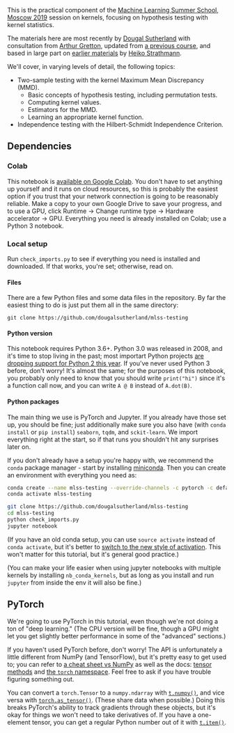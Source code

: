This is the practical component of the [Machine Learning Summer School, Moscow 2019](https://mlss2019.skoltech.ru/) session on kernels, focusing on hypothesis testing with kernel statistics.

The materials here are most recently by
[Dougal Sutherland](http://www.gatsby.ucl.ac.uk/~dougals/)
with consultation from [Arthur Gretton](http://www.gatsby.ucl.ac.uk/~gretton/),
updated from [a previous course](https://github.com/dougalsutherland/ds3-kernels/),
and based in large part on [earlier materials](https://github.com/karlnapf/ds3_kernel_testing)
by [Heiko Strathmann](http://herrstrathmann.de/).

We'll cover, in varying levels of detail, the following topics:

- Two-sample testing with the kernel Maximum Mean Discrepancy (MMD).
  - Basic concepts of hypothesis testing, including permutation tests.
  - Computing kernel values.
  - Estimators for the MMD.
  - Learning an appropriate kernel function.
- Independence testing with the Hilbert-Schmidt Independence Criterion.


## Dependencies

### Colab

This notebook is [available on Google Colab](https://colab.research.google.com/github/dougalsutherland/mlss-testing/blob/built/testing.ipynb). You don't have to set anything up yourself and it runs on cloud resources, so this is probably the easiest option if you trust that your network connection is going to be reasonably reliable. Make a copy to your own Google Drive to save your progress, and to use a GPU, click Runtime -> Change runtime type -> Hardware accelerator -> GPU. Everything you need is already installed on Colab; use a Python 3 notebook.

### Local setup

Run `check_imports.py` to see if everything you need is installed and downloaded. If that works, you're set; otherwise, read on.


#### Files
There are a few Python files and some data files in the repository. By far the easiest thing to do is just put them all in the same directory:

```
git clone https://github.com/dougalsutherland/mlss-testing
```

#### Python version
This notebook requires Python 3.6+. Python 3.0 was released in 2008, and it's time to stop living in the past; most importart Python projects [are dropping support for Python 2 this year](https://python3statement.org/). If you've never used Python 3 before, don't worry! It's almost the same; for the purposes of this notebook, you probably only need to know that you should write `print("hi")` since it's a function call now, and you can write `A @ B` instead of `A.dot(B)`.

#### Python packages

The main thing we use is PyTorch and Jupyter. If you already have those set up, you should be fine; just additionally make sure you also have (with `conda install` or `pip install`) `seaborn`, `tqdm`, and `sckit-learn`. We import everything right at the start, so if that runs you shouldn't hit any surprises later on.

If you don't already have a setup you're happy with, we recommend the `conda` package manager - start by installing [miniconda](https://docs.conda.io/en/latest/miniconda.html). Then you can create an environment with everything you need as:

```bash
conda create --name mlss-testing --override-channels -c pytorch -c defaults --strict-channel-priority python=3 notebook ipywidgets numpy scipy scikit-learn pytorch=1.1 torchvision matplotlib seaborn tqdm
conda activate mlss-testing

git clone https://github.com/dougalsutherland/mlss-testing
cd mlss-testing
python check_imports.py
jupyter notebook
```

(If you have an old conda setup, you can use `source activate` instead of `conda activate`, but it's better to [switch to the new style of activation](https://conda.io/projects/conda/en/latest/release-notes.html#recommended-change-to-enable-conda-in-your-shell). This won't matter for this tutorial, but it's general good practice.)

(You can make your life easier when using jupyter notebooks with multiple kernels by installing `nb_conda_kernels`, but as long as you install and run `jupyter` from inside the env it will also be fine.)


## PyTorch

We're going to use PyTorch in this tutorial, even though we're not doing a ton of "deep learning." (The CPU version will be fine, though a GPU might let you get slightly better performance in some of the "advanced" sections.)

If you haven't used PyTorch before, don't worry! The API is unfortunately a little different from NumPy (and TensorFlow), but it's pretty easy to get used to; you can refer to [a cheat sheet vs NumPy](https://github.com/wkentaro/pytorch-for-numpy-users/blob/master/README.md) as well as the docs: [tensor methods](https://pytorch.org/docs/stable/tensors.html) and [the `torch` namespace](https://pytorch.org/docs/stable/torch.html#torch.eq). Feel free to ask if you have trouble figuring something out.

You can convert a `torch.Tensor` to a `numpy.ndarray` with [`t.numpy()`](https://pytorch.org/docs/stable/tensors.html#torch.Tensor.numpy), and vice versa with [`torch.as_tensor()`](https://pytorch.org/docs/stable/torch.html#torch.as_tensor). (These share data when possible.) Doing this breaks PyTorch's ability to track gradients through these objects, but it's okay for things we won't need to take derivatives of. If you have a one-element tensor, you can get a regular Python number out of it with [`t.item()`](https://pytorch.org/docs/stable/tensors.html#torch.Tensor.item).
